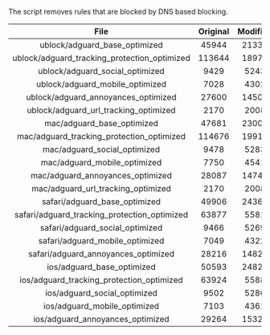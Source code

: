 The script removes rules that are blocked by DNS based blocking.


| File | Original | Modified |
|:----:|:-----:|:-----:|
| ublock/adguard_base_optimized | 45944 | 21338 |
| ublock/adguard_tracking_protection_optimized | 113644 | 18977 |
| ublock/adguard_social_optimized | 9429 | 5243 |
| ublock/adguard_mobile_optimized | 7028 | 4302 |
| ublock/adguard_annoyances_optimized | 27600 | 14508 |
| ublock/adguard_url_tracking_optimized | 2170 | 2008 |
| mac/adguard_base_optimized | 47681 | 23003 |
| mac/adguard_tracking_protection_optimized | 114676 | 19912 |
| mac/adguard_social_optimized | 9478 | 5283 |
| mac/adguard_mobile_optimized | 7750 | 4541 |
| mac/adguard_annoyances_optimized | 28087 | 14744 |
| mac/adguard_url_tracking_optimized | 2170 | 2008 |
| safari/adguard_base_optimized | 49906 | 24363 |
| safari/adguard_tracking_protection_optimized | 63877 | 5581 |
| safari/adguard_social_optimized | 9466 | 5269 |
| safari/adguard_mobile_optimized | 7049 | 4322 |
| safari/adguard_annoyances_optimized | 28216 | 14821 |
| ios/adguard_base_optimized | 50593 | 24822 |
| ios/adguard_tracking_protection_optimized | 63924 | 5588 |
| ios/adguard_social_optimized | 9502 | 5286 |
| ios/adguard_mobile_optimized | 7103 | 4361 |
| ios/adguard_annoyances_optimized | 29264 | 15328 |
